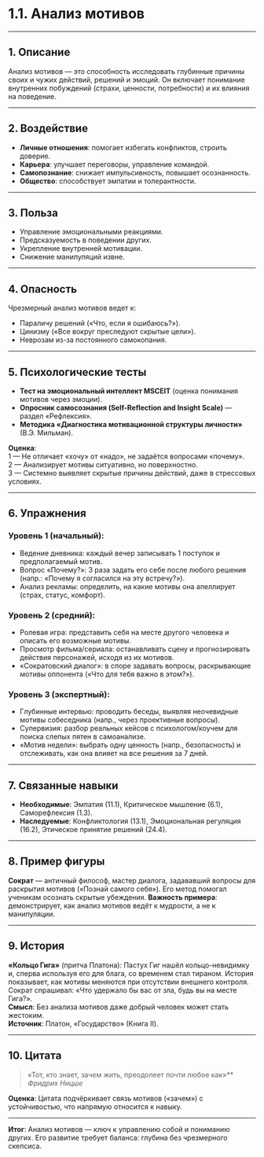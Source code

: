 # 1.1. Анализ мотивов

---

## 1. Описание

Анализ мотивов — это способность исследовать глубинные причины своих и чужих действий, решений и эмоций. Он включает понимание внутренних побуждений (страхи, ценности, потребности) и их влияния на поведение.

---

## 2. Воздействие

- **Личные отношения**: помогает избегать конфликтов, строить доверие.  
- **Карьера**: улучшает переговоры, управление командой.  
- **Самопознание**: снижает импульсивность, повышает осознанность.  
- **Общество**: способствует эмпатии и толерантности.

---

## 3. Польза

- Управление эмоциональными реакциями.  
- Предсказуемость в поведении других.  
- Укрепление внутренней мотивации.  
- Снижение манипуляций извне.

---

## 4. Опасность

Чрезмерный анализ мотивов ведет к:  
- Параличу решений («Что, если я ошибаюсь?»).  
- Цинизму («Все вокруг преследуют скрытые цели»).  
- Неврозам из-за постоянного самокопания.

---

## 5. Психологические тесты

- **Тест на эмоциональный интеллект MSCEIT** (оценка понимания мотивов через эмоции).  
- **Опросник самосознания (Self-Reflection and Insight Scale)** — раздел «Рефлексия».  
- **Методика «Диагностика мотивационной структуры личности»** (В.Э. Мильман).  

**Оценка**:  
1 — Не отличает «хочу» от «надо», не задаётся вопросами «почему».  
2 — Анализирует мотивы ситуативно, но поверхностно.  
3 — Системно выявляет скрытые причины действий, даже в стрессовых условиях.

---

## 6. Упражнения

### Уровень 1 (начальный):

- Ведение дневника: каждый вечер записывать 1 поступок и предполагаемый мотив.  
- Вопрос «Почему?»: 3 раза задать его себе после любого решения (напр.: «Почему я согласился на эту встречу?»).  
- Анализ рекламы: определить, на какие мотивы она апеллирует (страх, статус, комфорт).

### Уровень 2 (средний):

- Ролевая игра: представить себя на месте другого человека и описать его возможные мотивы.  
- Просмотр фильма/сериала: останавливать сцену и прогнозировать действия персонажей, исходя из их мотивов.  
- «Сократовский диалог»: в споре задавать вопросы, раскрывающие мотивы оппонента («Что для тебя важно в этом?»).

### Уровень 3 (экспертный):

- Глубинные интервью: проводить беседы, выявляя неочевидные мотивы собеседника (напр., через проективные вопросы).  
- Супервизия: разбор реальных кейсов с психологом/коучем для поиска слепых пятен в самоанализе.  
- «Мотив недели»: выбрать одну ценность (напр., безопасность) и отслеживать, как она влияет на все решения за 7 дней.

---

## 7. Связанные навыки

- **Необходимые**: Эмпатия (11.1), Критическое мышление (6.1), Саморефлексия (1.3).  
- **Наследуемые**: Конфликтология (13.1), Эмоциональная регуляция (16.2), Этическое принятие решений (24.4).

---

## 8. Пример фигуры

**Сократ** — античный философ, мастер диалога, задававший вопросы для раскрытия мотивов («Познай самого себя»). Его метод помогал ученикам осознать скрытые убеждения. **Важность примера**: демонстрирует, как анализ мотивов ведёт к мудрости, а не к манипуляции.

---

## 9. История

**«Кольцо Гига»** (притча Платона): Пастух Гиг нашёл кольцо-невидимку и, сперва используя его для блага, со временем стал тираном. История показывает, как мотивы меняются при отсутствии внешнего контроля. Сократ спрашивал: «Что удержало бы вас от зла, будь вы на месте Гига?».  
**Смысл**: Без анализа мотивов даже добрый человек может стать жестоким.  
**Источник**: Платон, «Государство» (Книга II).

---

## 10. Цитата

> «Тот, кто знает, зачем жить, преодолеет почти любое как»** 
*Фридрих Ницше*

**Оценка**: Цитата подчёркивает связь мотивов («зачем») с устойчивостью, что напрямую относится к навыку.

---

**Итог**: Анализ мотивов — ключ к управлению собой и пониманию других. Его развитие требует баланса: глубина без чрезмерного скепсиса.